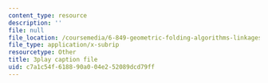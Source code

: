 ```yaml
---
content_type: resource
description: ''
file: null
file_location: /coursemedia/6-849-geometric-folding-algorithms-linkages-origami-polyhedra-fall-2012/c7a1c54f618890a004e252089dcd79ff_nPyH0xPFjbE.srt
file_type: application/x-subrip
resourcetype: Other
title: 3play caption file
uid: c7a1c54f-6188-90a0-04e2-52089dcd79ff
---
```

